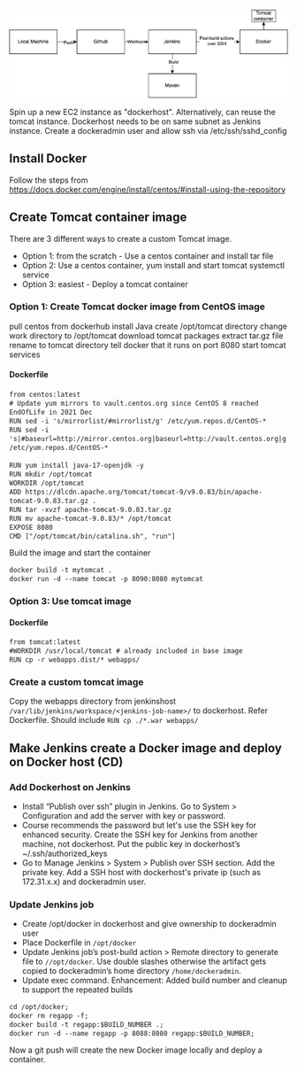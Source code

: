 ![image](/2-tomcat-in-container/cicd-flow-2.png)


Spin up a new EC2 instance as "dockerhost". Alternatively, can reuse the tomcat instance. Dockerhost needs to be on same subnet as Jenkins instance. Create a dockeradmin user and allow ssh via /etc/ssh/sshd_config

## Install Docker
Follow the steps from https://docs.docker.com/engine/install/centos/#install-using-the-repository

## Create Tomcat container image
There are 3 different ways to create a custom Tomcat image.
- Option 1: from the scratch - Use a centos container and install tar file
- Option 2: Use a centos container, yum install and start tomcat systemctl service
- Option 3: easiest - Deploy a tomcat container

### Option 1: Create Tomcat docker image from CentOS image
pull centos from dockerhub
install Java
create /opt/tomcat directory
change work directory to /opt/tomcat
download tomcat packages
extract tar.gz file
rename to tomcat directory
tell docker that it runs on port 8080
start tomcat services

#### Dockerfile
```
from centos:latest
# Update yum mirrors to vault.centos.org since CentOS 8 reached EndOfLife in 2021 Dec
RUN sed -i 's/mirrorlist/#mirrorlist/g' /etc/yum.repos.d/CentOS-*
RUN sed -i 's|#baseurl=http://mirror.centos.org|baseurl=http://vault.centos.org|g' /etc/yum.repos.d/CentOS-*

RUN yum install java-17-openjdk -y
RUN mkdir /opt/tomcat
WORKDIR /opt/tomcat
ADD https://dlcdn.apache.org/tomcat/tomcat-9/v9.0.83/bin/apache-tomcat-9.0.83.tar.gz .
RUN tar -xvzf apache-tomcat-9.0.83.tar.gz
RUN mv apache-tomcat-9.0.83/* /opt/tomcat
EXPOSE 8080
CMD ["/opt/tomcat/bin/catalina.sh", "run"]
```
Build the image and start the container
```
docker build -t mytomcat .
docker run -d --name tomcat -p 8090:8080 mytomcat
```

### Option 3: Use tomcat image
#### Dockerfile
```
from tomcat:latest
#WORKDIR /usr/local/tomcat # already included in base image
RUN cp -r webapps.dist/* webapps/
```

### Create a custom tomcat image
Copy the webapps directory from jenkinshost `/var/lib/jenkins/workspace/<jenkins-job-name>/` to dockerhost.
Refer Dockerfile. Should include `RUN cp ./*.war webapps/`

## Make Jenkins create a Docker image and deploy on Docker host (CD)
### Add Dockerhost on Jenkins
- Install “Publish over ssh” plugin in Jenkins. Go to System > Configuration and add the server with key or password.
- Course recommends the password but let's use the SSH key for enhanced security. Create the SSH key for Jenkins from another machine, not dockerhost. Put the public key in dockerhost’s ~/.ssh/authorized_keys
- Go to Manage Jenkins > System > Publish over SSH section. Add the private key. Add a SSH host with dockerhost's private ip (such as 172.31.x.x) and dockeradmin user. 
### Update Jenkins job
- Create /opt/docker in dockerhost and give ownership to dockeradmin user
- Place Dockerfile in `/opt/docker`
- Update Jenkins job’s post-build action > Remote directory to generate file to `//opt/docker`. Use double slashes otherwise the artifact gets copied to dockeradmin’s home directory `/home/dockeradmin`.
- Update exec command. Enhancement: Added build number and cleanup to support the repeated builds
```
cd /opt/docker;
docker rm regapp -f;
docker build -t regapp:$BUILD_NUMBER .;
docker run -d --name regapp -p 8088:8080 regapp:$BUILD_NUMBER;
```

Now a git push will create the new Docker image locally and deploy a container.

